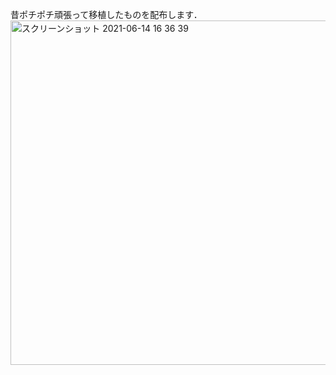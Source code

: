 昔ポチポチ頑張って移植したものを配布します． 　　　　
<img width="551" alt="スクリーンショット 2021-06-14 16 36 39" src="https://user-images.githubusercontent.com/67499131/121856514-88f75680-cd2f-11eb-9434-835376209543.png">
